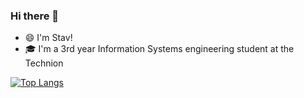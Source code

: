 ### Hi there 👋

<!-- [![Anurag's GitHub stats](https://github-readme-stats.vercel.app/api?username=stavspektor)](https://github.com/anuraghazra/github-readme-stats) -->

- 😄 I'm Stav!
- 🎓 I'm a 3rd year Information Systems engineering student at the Technion

<!-- I'm into manipulating and exploring data 📊
I'm into AI and ML 🔬
And I'm into learning new things every single day!🙌🏽

🔭 I’m currently working on my Bs.c in Information Systems Engineering

🐍 I’m currently working with Python
-->

[![Top Langs](https://github-readme-stats.vercel.app/api/top-langs/?username=stavspektor&theme=jolly)](https://github.com/anuraghazra/github-readme-stats)


<!--
**stavspektor/stavspektor** is a ✨ _special_ ✨ repository because its `README.md` (this file) appears on your GitHub profile.

Here are some ideas to get you started:

- 🔭 I’m currently working on ...
- 🌱 I’m currently learning ...
- 👯 I’m looking to collaborate on ...
- 🤔 I’m looking for help with ...
- 💬 Ask me about ...
- 📫 How to reach me: ...
- 😄 Pronouns: ...
- ⚡ Fun fact: ...
-->

